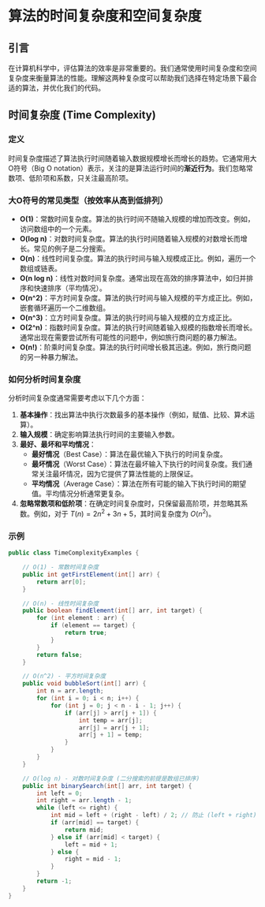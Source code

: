 # 算法的时间复杂度和空间复杂度

## 引言

在计算机科学中，评估算法的效率是非常重要的。我们通常使用时间复杂度和空间复杂度来衡量算法的性能。理解这两种复杂度可以帮助我们选择在特定场景下最合适的算法，并优化我们的代码。

## 时间复杂度 (Time Complexity)

### 定义

时间复杂度描述了算法执行时间随着输入数据规模增长而增长的趋势。它通常用大O符号（Big O notation）表示，关注的是算法运行时间的**渐近行为**。我们忽略常数项、低阶项和系数，只关注最高阶项。

### 大O符号的常见类型（按效率从高到低排列）

* **O(1)**：常数时间复杂度。算法的执行时间不随输入规模的增加而改变。例如，访问数组中的一个元素。
* **O(log n)**：对数时间复杂度。算法的执行时间随着输入规模的对数增长而增长。常见的例子是二分搜索。
* **O(n)**：线性时间复杂度。算法的执行时间与输入规模成正比。例如，遍历一个数组或链表。
* **O(n log n)**：线性对数时间复杂度。通常出现在高效的排序算法中，如归并排序和快速排序（平均情况）。
* **O(n^2)**：平方时间复杂度。算法的执行时间与输入规模的平方成正比。例如，嵌套循环遍历一个二维数组。
* **O(n^3)**：立方时间复杂度。算法的执行时间与输入规模的立方成正比。
* **O(2^n)**：指数时间复杂度。算法的执行时间随着输入规模的指数增长而增长。通常出现在需要尝试所有可能性的问题中，例如旅行商问题的暴力解法。
* **O(n!)**：阶乘时间复杂度。算法的执行时间增长极其迅速。例如，旅行商问题的另一种暴力解法。

### 如何分析时间复杂度

分析时间复杂度通常需要考虑以下几个方面：

1.  **基本操作**：找出算法中执行次数最多的基本操作（例如，赋值、比较、算术运算）。
2.  **输入规模**：确定影响算法执行时间的主要输入参数。
3.  **最好、最坏和平均情况**：
    * **最好情况**（Best Case）：算法在最优输入下执行的时间复杂度。
    * **最坏情况**（Worst Case）：算法在最坏输入下执行的时间复杂度。我们通常关注最坏情况，因为它提供了算法性能的上限保证。
    * **平均情况**（Average Case）：算法在所有可能的输入下执行时间的期望值。平均情况分析通常更复杂。
4.  **忽略常数项和低阶项**：在确定时间复杂度时，只保留最高阶项，并忽略其系数。例如，对于 $T(n) = 2n^2 + 3n + 5$，其时间复杂度为 $O(n^2)$。

### 示例

```java
public class TimeComplexityExamples {

    // O(1) - 常数时间复杂度
    public int getFirstElement(int[] arr) {
        return arr[0];
    }

    // O(n) - 线性时间复杂度
    public boolean findElement(int[] arr, int target) {
        for (int element : arr) {
            if (element == target) {
                return true;
            }
        }
        return false;
    }

    // O(n^2) - 平方时间复杂度
    public void bubbleSort(int[] arr) {
        int n = arr.length;
        for (int i = 0; i < n; i++) {
            for (int j = 0; j < n - i - 1; j++) {
                if (arr[j] > arr[j + 1]) {
                    int temp = arr[j];
                    arr[j] = arr[j + 1];
                    arr[j + 1] = temp;
                }
            }
        }
    }

    // O(log n) - 对数时间复杂度 (二分搜索的前提是数组已排序)
    public int binarySearch(int[] arr, int target) {
        int left = 0;
        int right = arr.length - 1;
        while (left <= right) {
            int mid = left + (right - left) / 2; // 防止 (left + right) 可能的溢出
            if (arr[mid] == target) {
                return mid;
            } else if (arr[mid] < target) {
                left = mid + 1;
            } else {
                right = mid - 1;
            }
        }
        return -1;
    }
}